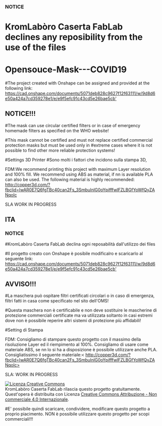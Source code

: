 ### NOTICE

# KromLabòro Caserta FabLab declines any reposibility from the use of the files



# Opensouce-Mask---COVID19

#The project created with Onshape can be assigned and provided at the following link:
<https://cad.onshape.com/documents/5071deb828c9627f12f63111/w/9d8d6e50a424a7cd359278e1/e/e9f5efc91c43cd5e26bae5cb'>

##  NOTICE!!!

#The mask can use circular certified filters or in case of emergency homemade filters as specified on the WHO website!

#This mask cannot be certified and must not replace certified commercial protection masks but must be used only in #extreme cases where it is not possible to find other more reliable protection systems!

#Settings 3D Printer
#Sono molti i fattori che incidono sulla stampa 3D, 

FDM:We recommend printing this project with maximum Layer resolution and 100% fill. We recommend using ABS as material, if nn is available PLA can also be used. The following material is highly recommended: <http://copper3d.com/?fbclid=IwAR0E7Q6fgTBc40can2Fs_3SmbulnlG0oYpifffwlFZLBGfYoWfQyZANqolc>

 

SLA
WORK IN PROGRESS


## ITA

### NOTICE
#KromLabòro Caserta FabLab declina ogni reposabilità dall'utilizzo dei files

#Il progetto creato con Onshape è posibile modificalro e scaricarlo al seguente link:
<https://cad.onshape.com/documents/5071deb828c9627f12f63111/w/9d8d6e50a424a7cd359278e1/e/e9f5efc91c43cd5e26bae5cb'>

## AVVISO!!!

#La maschera può ospitare filtri certificati circolari o in caso di emergenza, filtri fatti in casa come specificato nel sito dell'OMS!

#Questa maschera non è certificabile e non deve sostituire le mascherine di protezione commerciali certificate ma va utilizzata soltanto in casi estremi dove non è possibile reperire altri sistemi di protezione più affidabili!

#Setting di Stampa

FDM: Consigliamo di stampare questo progetto con il massimo della risoluzione Layer ed il riempimento al 100%. Consigliamo di usare come materiale ABS, se nn lo si ha a disposizione è possibile utilizzare anche PLA. Consigliatissimo il seguente materiale:< http://copper3d.com/?fbclid=IwAR0E7Q6fgTBc40can2Fs_3SmbulnlG0oYpifffwlFZLBGfYoWfQyZANqolc>

SLA:
WORK IN PROGRESS


<a rel="license" href="http://creativecommons.org/licenses/by-nc/4.0/"><img alt="Licenza Creative Commons" style="border-width:0" src="https://i.creativecommons.org/l/by-nc/4.0/88x31.png" /></a><br />KromLabòro Caserta FabLab rilascia questo progetto gratuitamente. Quest'opera è distribuita con Licenza <a rel="license" href="http://creativecommons.org/licenses/by-nc/4.0/">Creative Commons Attribuzione - Non commerciale 4.0 Internazionale</a>.

#E' possibile quindi scaricare, condividere, modificare questo progetto a proprio piacimento. NON è possibile utilizzare questo progetto per scopi commerciali!!!


